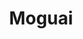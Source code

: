 ---
title: Moguai
categories:
- radio
- digital
- press
tags:
- artist
position: 2
image: 
is-featured:
is-front: 
website:
facebook: https://www.facebook.com/djmoguai
twitter:
instagram:
spotify:
soundcloud:
youtube:
apple:
layout: client
---
